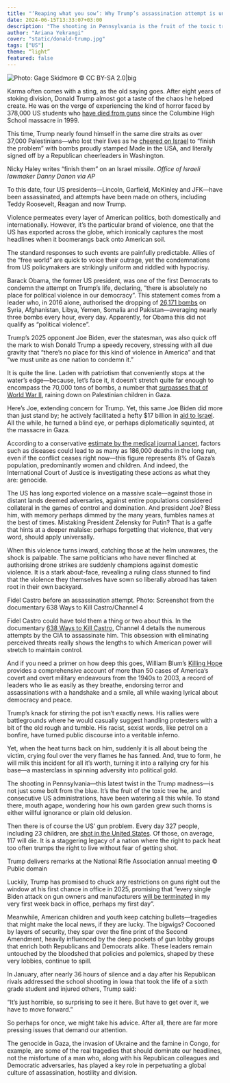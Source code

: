 ```yaml
---
title: "‘Reaping what you sow’: Why Trump’s assassination attempt is unworthy to steal headlines"
date: 2024-06-15T13:33:07+03:00
description: "The shooting in Pennsylvania is the fruit of the toxic tree Trump, and consecutive US administrations, have cultivated. It's time our headlines focus on what actually matters."
author: "Ariana Yekrangi"
cover: "static/donald-trump.jpg"
tags: ["US"]
theme: “light”
featured: false
---
```


![Photo: Gage Skidmore © CC BY-SA 2.0|big]("static/donald-trump.jpg")

Karma often comes with a sting, as the old saying goes. After eight years of stoking division, Donald Trump almost got a taste of the chaos he helped create. He was on the verge of experiencing the kind of horror faced by 378,000 US students who [have died from guns](https://www.washingtonpost.com/education/interactive/school-shootings-database/) since the Columbine High School massacre in 1999.

This time, Trump nearly found himself in the same dire straits as over 37,000 Palestinians—who lost their lives as he [cheered on Israel](https://www.nbcnews.com/politics/donald-trump/trump-israel-gaza-finish-problem-rcna141905#) to “finish the problem” with bombs proudly stamped Made in the USA, and literally signed off by a Republican cheerleaders in Washington.

Nicky Haley writes “finish them” on an Israel missile. _Office of Israeli lawmaker Danny Danon via AP_

To this date, four US presidents—Lincoln, Garfield, McKinley and JFK—have been assassinated, and attempts have been made on others, including Teddy Roosevelt, Reagan and now Trump.

Violence permeates every layer of American politics, both domestically and internationally. However, it’s the particular brand of violence, one that the US has exported across the globe, which ironically captures the most headlines when it boomerangs back onto American soil.

The standard responses to such events are painfully predictable. Allies of the “free world” are quick to voice their outrage, yet the condemnations from US policymakers are strikingly uniform and riddled with hypocrisy. 

Barack Obama, the former US president, was one of the first Democrats to condemn the attempt on Trump’s life, declaring, “there is absolutely no place for political violence in our democracy”. This statement comes from a leader who, in 2016 alone, authorised the dropping of [26,171 bombs](https://www.theguardian.com/commentisfree/2017/jan/09/america-dropped-26171-bombs-2016-obama-legacy) on Syria, Afghanistan, Libya, Yemen, Somalia and Pakistan—averaging nearly three bombs every hour, every day. Apparently, for Obama this did not qualify as “political violence”.

Trump’s 2025 opponent Joe Biden, ever the statesman, was also quick off the mark to wish Donald Trump a speedy recovery, stressing with all due gravity that “there’s no place for this kind of violence in America” and that “we must unite as one nation to condemn it.” 

It is quite the line. Laden with patriotism that conveniently stops at the water’s edge—because, let’s face it, it doesn’t stretch quite far enough to encompass the 70,000 tons of bombs, a number that [surpasses that of World War II](https://www.aa.com.tr/en/middle-east/amount-of-israeli-bombs-dropped-on-gaza-surpasses-that-of-world-war-ii/3239665#:~:text=Israel%20has%20dropped%20more%20thancombined%20during%20World%20War%20II.), raining down on Palestinian children in Gaza.

Here’s Joe, extending concern for Trump. Yet, this same Joe Biden did more than just stand by; he actively facilitated a hefty $17 billion in [aid to Israel](https://www.timesofisrael.com/biden-signs-95-billion-war-aid-measure-with-relief-for-ukraine-israel-and-taiwan/). All the while, he turned a blind eye, or perhaps diplomatically squinted, at the massacre in Gaza.

According to a conservative [estimate by the medical journal Lancet](https://www.thelancet.com/journals/lancet/article/PIIS0140-6736(24)01169-3/fulltext), factors such as diseases could lead to as many as 186,000 deaths in the long run, even if the conflict ceases right now—this figure represents 8% of Gaza’s population, predominantly women and children. And indeed, the International Court of Justice is investigating these actions as what they are: genocide.

The US has long exported violence on a massive scale—against those in distant lands deemed adversaries, against entire populations considered collateral in the games of control and domination. And president Joe? Bless him, with memory perhaps dimmed by the many years, fumbles names at the best of times. Mistaking President Zelensky for Putin? That is a gaffe that hints at a deeper malaise: perhaps forgetting that violence, that very word, should apply universally.

When this violence turns inward, catching those at the helm unawares, the shock is palpable. The same politicians who have never flinched at authorising drone strikes are suddenly champions against domestic violence. It is a stark about-face, revealing a ruling class stunned to find that the violence they themselves have sown so liberally abroad has taken root in their own backyard.

Fidel Castro before an assassination attempt. Photo: Screenshot from the documentary 638 Ways to Kill Castro/Channel 4

Fidel Castro could have told them a thing or two about this. In the documentary [638 Ways to Kill Castro](https://www.theguardian.com/world/2006/aug/03/cuba.duncancampbell2), Channel 4 details the numerous attempts by the CIA to assassinate him. This obsession with eliminating perceived threats really shows the lengths to which American power will stretch to maintain control.

And if you need a primer on how deep this goes, William Blum’s [Killing Hope](https://www.cia.gov/library/abbottabad-compound/13/130AEF1531746AAD6AC03EF59F91E1A1_Killing_Hope_Blum_William.pdf) provides a comprehensive account of more than 50 cases of America’s covert and overt military endeavours from the 1940s to 2003, a record of leaders who lie as easily as they breathe, endorsing terror and assassinations with a handshake and a smile, all while waxing lyrical about democracy and peace.

Trump’s knack for stirring the pot isn’t exactly news. His rallies were battlegrounds where he would casually suggest handling protesters with a bit of the old rough and tumble. His racist, sexist words, like petrol on a bonfire, have turned public discourse into a veritable inferno.

Yet, when the heat turns back on him, suddenly it is all about being the victim, crying foul over the very flames he has fanned. And, true to form, he will milk this incident for all it’s worth, turning it into a rallying cry for his base—a masterclass in spinning adversity into political gold.

The shooting in Pennsylvania—this latest twist in the Trump madness—is not just some bolt from the blue. It’s the fruit of the toxic tree he, and consecutive US administrations, have been watering all this while. To stand there, mouth agape, wondering how his own garden grew such thorns is either willful ignorance or plain old delusion.

Then there is of course the US’ gun problem. Every day 327 people, including 23 children, are [shot in the United States](https://www.bradyunited.org/resources/statistics). Of those, on average, 117 will die. It is a staggering legacy of a nation where the right to pack heat too often trumps the right to live without fear of getting shot.

Trump delivers remarks at the National Rifle Association annual meeting © Public domain

Luckily, Trump has promised to chuck any restrictions on guns right out the window at his first chance in office in 2025, promising that “every single Biden attack on gun owners and manufacturers [will be terminated](https://www.politico.com/news/2024/02/09/trump-promises-nra-that-if-elected-no-one-will-lay-a-finger-on-your-firearms-00140818) in my very first week back in office, perhaps my first day”.

Meanwhile, American children and youth keep catching bullets—tragedies that might make the local news, if they are lucky. The bigwigs? Cocooned by layers of security, they spar over the fine print of the Second Amendment, heavily influenced by the deep pockets of gun lobby groups that enrich both Republicans and Democrats alike. These leaders remain untouched by the bloodshed that policies and polemics, shaped by these very lobbies, continue to spill.

In January, after nearly 36 hours of silence and a day after his Republican rivals addressed the school shooting in Iowa that took the life of a sixth grade student and injured others, Trump said: 

“It’s just horrible, so surprising to see it here. But have to get over it, we have to move forward.” 

So perhaps for once, we might take his advice. After all, there are far more pressing issues that demand our attention. 

The genocide in Gaza, the invasion of Ukraine and the famine in Congo, for example, are some of the real tragedies that should dominate our headlines, not the misfortune of a man who, along with his Republican colleagues and Democratic adversaries, has played a key role in perpetuating a global culture of assassination, hostility and division.
